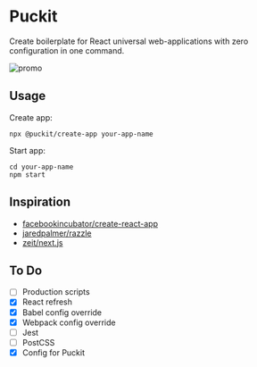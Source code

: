 # Puckit
Create boilerplate for React universal web-applications with zero configuration in one command.

![promo](https://user-images.githubusercontent.com/15048992/106389742-06ac6c80-63f6-11eb-93d3-be0620019ab4.png)

## Usage
Create app:
```
npx @puckit/create-app your-app-name
```
Start app:
```
cd your-app-name
npm start
```

## Inspiration
- [facebookincubator/create-react-app](https://github.com/facebookincubator/create-react-app)
- [jaredpalmer/razzle](https://github.com/jaredpalmer/razzle)
- [zeit/next.js](https://github.com/zeit/next.js)

## To Do
- [ ] Production scripts
- [x] React refresh
- [x] Babel config override
- [x] Webpack config override
- [ ] Jest
- [ ] PostCSS
- [x] Config for Puckit
